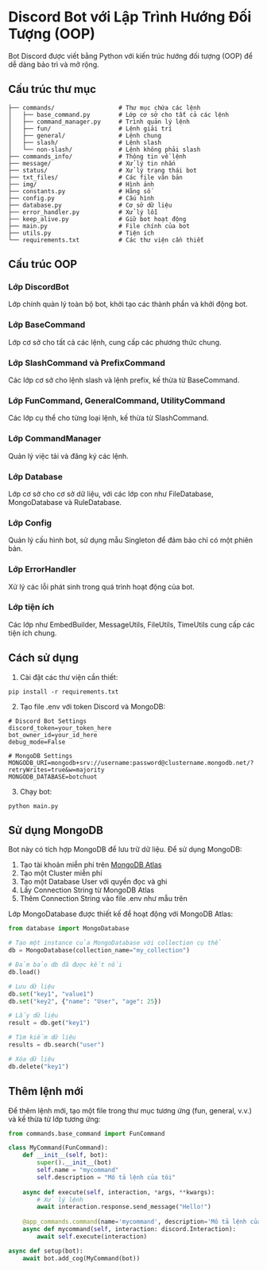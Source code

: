 # Discord Bot với Lập Trình Hướng Đối Tượng (OOP)

Bot Discord được viết bằng Python với kiến trúc hướng đối tượng (OOP) để dễ dàng bảo trì và mở rộng.

## Cấu trúc thư mục

```
├── commands/                  # Thư mục chứa các lệnh
│   ├── base_command.py        # Lớp cơ sở cho tất cả các lệnh
│   ├── command_manager.py     # Trình quản lý lệnh
│   ├── fun/                   # Lệnh giải trí
│   ├── general/               # Lệnh chung
│   ├── slash/                 # Lệnh slash
│   └── non-slash/             # Lệnh không phải slash
├── commands_info/             # Thông tin về lệnh
├── message/                   # Xử lý tin nhắn
├── status/                    # Xử lý trạng thái bot
├── txt_files/                 # Các file văn bản
├── img/                       # Hình ảnh
├── constants.py               # Hằng số
├── config.py                  # Cấu hình
├── database.py                # Cơ sở dữ liệu
├── error_handler.py           # Xử lý lỗi
├── keep_alive.py              # Giữ bot hoạt động
├── main.py                    # File chính của bot
├── utils.py                   # Tiện ích
└── requirements.txt           # Các thư viện cần thiết
```

## Cấu trúc OOP

### Lớp DiscordBot
Lớp chính quản lý toàn bộ bot, khởi tạo các thành phần và khởi động bot.

### Lớp BaseCommand
Lớp cơ sở cho tất cả các lệnh, cung cấp các phương thức chung.

### Lớp SlashCommand và PrefixCommand
Các lớp cơ sở cho lệnh slash và lệnh prefix, kế thừa từ BaseCommand.

### Lớp FunCommand, GeneralCommand, UtilityCommand
Các lớp cụ thể cho từng loại lệnh, kế thừa từ SlashCommand.

### Lớp CommandManager
Quản lý việc tải và đăng ký các lệnh.

### Lớp Database
Lớp cơ sở cho cơ sở dữ liệu, với các lớp con như FileDatabase, MongoDatabase và RuleDatabase.

### Lớp Config
Quản lý cấu hình bot, sử dụng mẫu Singleton để đảm bảo chỉ có một phiên bản.

### Lớp ErrorHandler
Xử lý các lỗi phát sinh trong quá trình hoạt động của bot.

### Lớp tiện ích
Các lớp như EmbedBuilder, MessageUtils, FileUtils, TimeUtils cung cấp các tiện ích chung.

## Cách sử dụng

1. Cài đặt các thư viện cần thiết:
```
pip install -r requirements.txt
```

2. Tạo file .env với token Discord và MongoDB:
```
# Discord Bot Settings
discord_token=your_token_here
bot_owner_id=your_id_here
debug_mode=False

# MongoDB Settings
MONGODB_URI=mongodb+srv://username:password@clustername.mongodb.net/?retryWrites=true&w=majority
MONGODB_DATABASE=botchuot
```

3. Chạy bot:
```
python main.py
```

## Sử dụng MongoDB

Bot này có tích hợp MongoDB để lưu trữ dữ liệu. Để sử dụng MongoDB:

1. Tạo tài khoản miễn phí trên [MongoDB Atlas](https://www.mongodb.com/cloud/atlas/register)
2. Tạo một Cluster miễn phí
3. Tạo một Database User với quyền đọc và ghi
4. Lấy Connection String từ MongoDB Atlas
5. Thêm Connection String vào file .env như mẫu trên

Lớp MongoDatabase được thiết kế để hoạt động với MongoDB Atlas:

```python
from database import MongoDatabase

# Tạo một instance của MongoDatabase với collection cụ thể
db = MongoDatabase(collection_name="my_collection")

# Đảm bảo db đã được kết nối
db.load()

# Lưu dữ liệu
db.set("key1", "value1")
db.set("key2", {"name": "User", "age": 25})

# Lấy dữ liệu
result = db.get("key1")

# Tìm kiếm dữ liệu
results = db.search("user")

# Xóa dữ liệu
db.delete("key1")
```

## Thêm lệnh mới

Để thêm lệnh mới, tạo một file trong thư mục tương ứng (fun, general, v.v.) và kế thừa từ lớp tương ứng:

```python
from commands.base_command import FunCommand

class MyCommand(FunCommand):
    def __init__(self, bot):
        super().__init__(bot)
        self.name = "mycommand"
        self.description = "Mô tả lệnh của tôi"
    
    async def execute(self, interaction, *args, **kwargs):
        # Xử lý lệnh
        await interaction.response.send_message("Hello!")
    
    @app_commands.command(name='mycommand', description='Mô tả lệnh của tôi')
    async def mycommand(self, interaction: discord.Interaction):
        await self.execute(interaction)

async def setup(bot):
    await bot.add_cog(MyCommand(bot))
```
